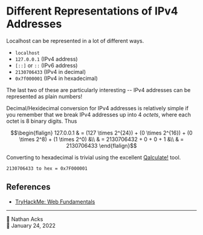 # Different Representations of IPv4 Addresses

Localhost can be represented in a lot of different ways.

* `localhost`
* `127.0.0.1` (IPv4 address)
* `[::]` or `::` (IPv6 address)
* `2130706433` (IPv4 in decimal)
* `0x7f000001` (IPv4 in hexadecimal)

The last two of these are particularly interesting -- IPv4 addresses can be represented as plain numbers!

Decimal/Hexidecimal conversion for IPv4 addresses is relatively simple if you remember that we break IPv4 addresses up into 4 *octets*, where each octet is 8 binary digits. Thus

$$\begin{flalign}
127.0.0.1 & = (127 \times 2^{24}) + (0 \times 2^{16}) + (0 \times 2^8) + (1 \times 2^0) &\\
          & = 2130706432 + 0 + 0 + 1 &\\
		& = 2130706433
\end{flalign}$$

Converting to hexadecimal is trivial using the excellent [Qalculate!](https://qalculate.github.io/) tool.

```qalc
2130706433 to hex = 0x7F000001
```

## References

* [TryHackMe: Web Fundamentals](tryhackme-web-fundamentals.md)

- - - -

<span aria-hidden="true">👤</span> Nathan Acks  
<span aria-hidden="true">📅</span> January 24, 2022
